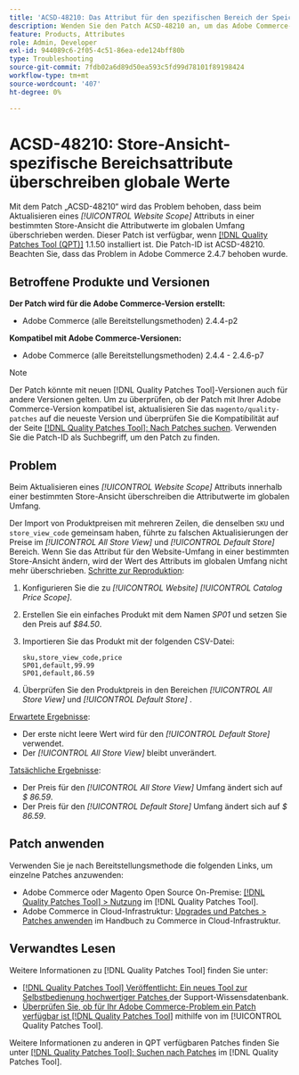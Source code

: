 ```yaml
---
title: 'ACSD-48210: Das Attribut für den spezifischen Bereich der Speicheransicht überschreibt globale Werte'
description: Wenden Sie den Patch ACSD-48210 an, um das Adobe Commerce-Problem zu beheben, dass ein *[!UICONTROL Website Scope]*-Attribut in einer bestimmten Store-Ansicht aktualisiert wird, um die Attributwerte im globalen Umfang zu überschreiben.
feature: Products, Attributes
role: Admin, Developer
exl-id: 944089c6-2f05-4c51-86ea-ede124bff80b
type: Troubleshooting
source-git-commit: 7fdb02a6d89d50ea593c5fd99d78101f89198424
workflow-type: tm+mt
source-wordcount: '407'
ht-degree: 0%

---
```


# ACSD-48210: Store-Ansicht-spezifische Bereichsattribute überschreiben globale Werte

Mit dem Patch „ACSD-48210“ wird das Problem behoben, dass beim Aktualisieren eines *[!UICONTROL Website Scope]* Attributs in einer bestimmten Store-Ansicht die Attributwerte im globalen Umfang überschrieben werden. Dieser Patch ist verfügbar, wenn [[!DNL Quality Patches Tool (QPT)]](https://experienceleague.adobe.com/de/docs/commerce-operations/tools/quality-patches-tool/quality-patches-tool-to-self-serve-quality-patches) 1.1.50 installiert ist. Die Patch-ID ist ACSD-48210. Beachten Sie, dass das Problem in Adobe Commerce 2.4.7 behoben wurde.

## Betroffene Produkte und Versionen

**Der Patch wird für die Adobe Commerce-Version erstellt:**

* Adobe Commerce (alle Bereitstellungsmethoden) 2.4.4-p2

**Kompatibel mit Adobe Commerce-Versionen:**

* Adobe Commerce (alle Bereitstellungsmethoden) 2.4.4 - 2.4.6-p7

>[!NOTE]
>
>Der Patch könnte mit neuen [!DNL Quality Patches Tool]-Versionen auch für andere Versionen gelten. Um zu überprüfen, ob der Patch mit Ihrer Adobe Commerce-Version kompatibel ist, aktualisieren Sie das `magento/quality-patches` auf die neueste Version und überprüfen Sie die Kompatibilität auf der Seite [[!DNL Quality Patches Tool]: Nach Patches suchen](https://experienceleague.adobe.com/tools/commerce-quality-patches/index.html?lang=de). Verwenden Sie die Patch-ID als Suchbegriff, um den Patch zu finden.

## Problem

Beim Aktualisieren eines *[!UICONTROL Website Scope]* Attributs innerhalb einer bestimmten Store-Ansicht überschreiben die Attributwerte im globalen Umfang.

Der Import von Produktpreisen mit mehreren Zeilen, die denselben `SKU` und `store_view_code` gemeinsam haben, führte zu falschen Aktualisierungen der Preise im *[!UICONTROL All Store View]* und *[!UICONTROL Default Store]* Bereich. Wenn Sie das Attribut für den Website-Umfang in einer bestimmten Store-Ansicht ändern, wird der Wert des Attributs im globalen Umfang nicht mehr überschrieben.
<u>Schritte zur Reproduktion</u>:

1. Konfigurieren Sie die zu *[!UICONTROL Website]* *[!UICONTROL Catalog Price Scope]*.
1. Erstellen Sie ein einfaches Produkt mit dem Namen *SP01* und setzen Sie den Preis auf *$84.50*.
1. Importieren Sie das Produkt mit der folgenden CSV-Datei:

   ```
   sku,store_view_code,price
   SP01,default,99.99
   SP01,default,86.59
   ```

1. Überprüfen Sie den Produktpreis in den Bereichen *[!UICONTROL All Store View]* und *[!UICONTROL Default Store]* .

<u>Erwartete Ergebnisse</u>:

* Der erste nicht leere Wert wird für den *[!UICONTROL Default Store]* verwendet.
* Der *[!UICONTROL All Store View]* bleibt unverändert.

<u>Tatsächliche Ergebnisse</u>:

* Der Preis für den *[!UICONTROL All Store View]* Umfang ändert sich auf *$ 86.59*.
* Der Preis für den *[!UICONTROL Default Store]* Umfang ändert sich auf *$ 86.59*.

## Patch anwenden

Verwenden Sie je nach Bereitstellungsmethode die folgenden Links, um einzelne Patches anzuwenden:

* Adobe Commerce oder Magento Open Source On-Premise: [[!DNL Quality Patches Tool] > Nutzung](/help/tools/quality-patches-tool/usage.md) im [!DNL Quality Patches Tool].
* Adobe Commerce in Cloud-Infrastruktur: [Upgrades und Patches > Patches anwenden](https://experienceleague.adobe.com/docs/commerce-cloud-service/user-guide/develop/upgrade/apply-patches.html?lang=de) im Handbuch zu Commerce in Cloud-Infrastruktur.

## Verwandtes Lesen

Weitere Informationen zu [!DNL Quality Patches Tool] finden Sie unter:

* [[!DNL Quality Patches Tool] Veröffentlicht: Ein neues Tool zur Selbstbedienung hochwertiger Patches ](https://experienceleague.adobe.com/de/docs/commerce-operations/tools/quality-patches-tool/quality-patches-tool-to-self-serve-quality-patches) der Support-Wissensdatenbank.
* [Überprüfen Sie, ob für Ihr Adobe Commerce-Problem ein Patch verfügbar ist [!DNL Quality Patches Tool]](/help/tools/quality-patches-tool/patches-available-in-qpt/check-patch-for-magento-issue-with-magento-quality-patches.md) mithilfe von im [!UICONTROL Quality Patches Tool].


Weitere Informationen zu anderen in QPT verfügbaren Patches finden Sie unter [[!DNL Quality Patches Tool]: Suchen nach Patches](https://experienceleague.adobe.com/tools/commerce-quality-patches/index.html?lang=de) im [!DNL Quality Patches Tool].
